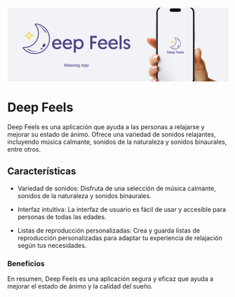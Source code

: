 ![Deep Feels Banner](/src/assets/img/banner/banner_github.jpg)

# Deep Feels

Deep Feels es una aplicación que ayuda a las personas a relajarse y mejorar su estado de ánimo. Ofrece una variedad de sonidos relajantes, incluyendo música calmante, sonidos de la naturaleza y sonidos binaurales, entre otros.

## Características

- Variedad de sonidos: Disfruta de una selección de música calmante, sonidos de la naturaleza y sonidos binaurales.

- Interfaz intuitiva: La interfaz de usuario es fácil de usar y accesible para personas de todas las edades.

- Listas de reproducción personalizadas: Crea y guarda listas de reproducción personalizadas para adaptar tu experiencia de relajación según tus necesidades.

### Beneficios

En resumen, Deep Feels es una aplicación segura y eficaz que ayuda a mejorar el estado de ánimo y la calidad del sueño.